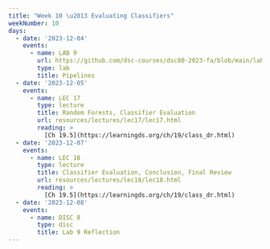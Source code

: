 ```yaml
---
title: "Week 10 \u2013 Evaluating Classifiers"
weekNumber: 10
days:
  - date: '2023-12-04'
    events:
      - name: LAB 9
        url: https://github.com/dsc-courses/dsc80-2023-fa/blob/main/labs/lab09/lab.ipynb
        type: lab
        title: Pipelines
  - date: '2023-12-05'
    events:
      - name: LEC 17
        type: lecture
        title: Random Forests, Classifier Evaluation
        url: resources/lectures/lec17/lec17.html
        reading: >
          [Ch 19.5](https://learningds.org/ch/19/class_dr.html)
  - date: '2023-12-07'
    events:
      - name: LEC 18
        type: lecture
        title: Classifier Evaluation, Conclusion, Final Review
        url: resources/lectures/lec18/lec18.html
        reading: >
          [Ch 19.5](https://learningds.org/ch/19/class_dr.html)
  - date: '2023-12-08'
    events:
      - name: DISC 8
        type: disc
        title: Lab 9 Reflection
---
```

